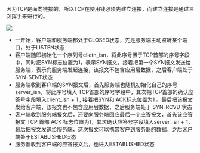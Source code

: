 因为TCP是面向链接的，所以TCP在使用钱必须先建立连接，而建立连接是通过三次挥手来进行的。

![](https://tva1.sinaimg.cn/large/008eGmZEgy1go9ybdei2tj310g0u0gpf.jpg)

- 一开始，客户端和服务端都处于CLOSED状态，先是服务端主动监听某个端口，处于LISTEN状态
- 客户端随即初始化一个序列号clietn_isn，将此序号置于TCP首部的序号字段中，同时把SYN标志位置为1，表示SYN报文。接着把第一个SYN报文发送给服务端，表示向服务端发起连接，该报文不包含应用层数据，之后客户端处于SYN-SENT状态
- 服务端收到客户端的SYN报文后，首先服务端也随机初始化自己的序号server_isn，将此序号填入 TCP首部的序号字段中，其次把TCP首部的确认应答号字段填入client_isn + 1 , 接着把SYN和 ACK标志位置为1 。最后把该报文发给客户端，该报文也不包含应用层数据，之后服务端处于 SYN-RCVD 状态
- 客户端收到服务端报文后，还要向服务端回应最后一个应答报文，首先该应答报文 TCP 首部 ACK 标志位置为1，其次确认应答号字段填入server_isn + 1，最后把报文发送给服务端，这次报文可以携带客户到服务器的数据，之后客户端处于ESTABLISHED状态
- 服务器收到客户端的应答报文后，也进入ESTABLISHED状态


